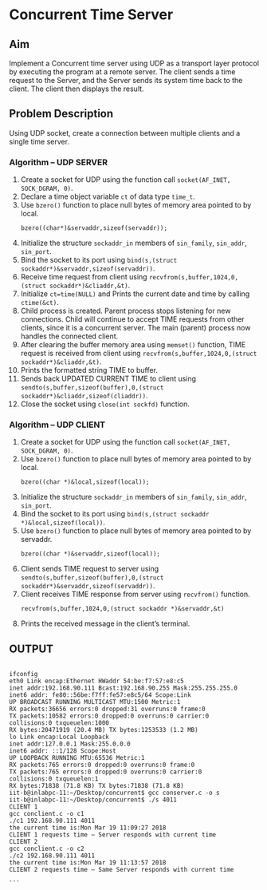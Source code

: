 # Concurrent Time Server

## Aim

Implement a Concurrent time server using UDP as a transport layer protocol by executing the program at a remote server. The client sends a time request to the Server, and the Server sends its system time back to the client. The client then displays the result.

## Problem Description

Using UDP socket, create a connection between multiple clients and a single time server.

### Algorithm – UDP SERVER

1. Create a socket for UDP using the function call `socket(AF_INET, SOCK_DGRAM, 0)`.
2. Declare a time object variable `ct` of data type `time_t`.
3. Use `bzero()` function to place null bytes of memory area pointed to by local.
   ```
   bzero((char*)&servaddr,sizeof(servaddr));
   ```
4. Initialize the structure `sockaddr_in` members of `sin_family`, `sin_addr`, `sin_port`.
5. Bind the socket to its port using `bind(s,(struct sockaddr*)&servaddr,sizeof(servaddr))`.
6. Receive time request from client using `recvfrom(s,buffer,1024,0,(struct sockaddr*)&cliaddr,&t)`.
7. Initialize `ct=time(NULL)` and Prints the current date and time by calling `ctime(&ct)`.
8. Child process is created. Parent process stops listening for new connections. Child will continue to accept TIME requests from other clients, since it is a concurrent server. The main (parent) process now handles the connected client.
9. After clearing the buffer memory area using `memset()` function, TIME request is received from client using `recvfrom(s,buffer,1024,0,(struct sockaddr*)&cliaddr,&t)`.
10. Prints the formatted string TIME to buffer.
11. Sends back UPDATED CURRENT TIME to client using `sendto(s,buffer,sizeof(buffer),0,(struct sockaddr*)&cliaddr,sizeof(cliaddr))`.
12. Close the socket using `close(int sockfd)` function.

### Algorithm – UDP CLIENT

1. Create a socket for UDP using the function call `socket(AF_INET, SOCK_DGRAM, 0)`.
2. Use `bzero()` function to place null bytes of memory area pointed to by local.
   ```
   bzero((char *)&local,sizeof(local));
   ```
3. Initialize the structure `sockaddr_in` members of `sin_family`, `sin_addr`, `sin_port`.
4. Bind the socket to its port using `bind(s,(struct sockaddr *)&local,sizeof(local))`.
5. Use `bzero()` function to place null bytes of memory area pointed to by servaddr.
   ```
   bzero((char *)&servaddr,sizeof(local));
   ```
6. Client sends TIME request to server using `sendto(s,buffer,sizeof(buffer),0,(struct sockaddr*)&servaddr,sizeof(servaddr))`.
7. Client receives TIME response from server using `recvfrom()` function.
   ```
   recvfrom(s,buffer,1024,0,(struct sockaddr *)&servaddr,&t)
   ```
8. Prints the received message in the client’s terminal.

## OUTPUT

````

ifconfig
eth0 Link encap:Ethernet HWaddr 54:be:f7:57:e8:c5
inet addr:192.168.90.111 Bcast:192.168.90.255 Mask:255.255.255.0
inet6 addr: fe80::56be:f7ff:fe57:e8c5/64 Scope:Link
UP BROADCAST RUNNING MULTICAST MTU:1500 Metric:1
RX packets:36656 errors:0 dropped:31 overruns:0 frame:0
TX packets:10582 errors:0 dropped:0 overruns:0 carrier:0
collisions:0 txqueuelen:1000
RX bytes:20471919 (20.4 MB) TX bytes:1253533 (1.2 MB)
lo Link encap:Local Loopback
inet addr:127.0.0.1 Mask:255.0.0.0
inet6 addr: ::1/128 Scope:Host
UP LOOPBACK RUNNING MTU:65536 Metric:1
RX packets:765 errors:0 dropped:0 overruns:0 frame:0
TX packets:765 errors:0 dropped:0 overruns:0 carrier:0
collisions:0 txqueuelen:1
RX bytes:71838 (71.8 KB) TX bytes:71838 (71.8 KB)
iit-b@inlabpc-11:~/Desktop/concurrent$ gcc conserver.c -o s
iit-b@inlabpc-11:~/Desktop/concurrent$ ./s 4011
CLIENT 1
gcc conclient.c -o c1
./c1 192.168.90.111 4011
the current time is:Mon Mar 19 11:09:27 2018
CLIENT 1 requests time – Server responds with current time
CLIENT 2
gcc conclient.c -o c2
./c2 192.168.90.111 4011
the current time is:Mon Mar 19 11:13:57 2018
CLIENT 2 requests time – Same Server responds with current time

```
````
